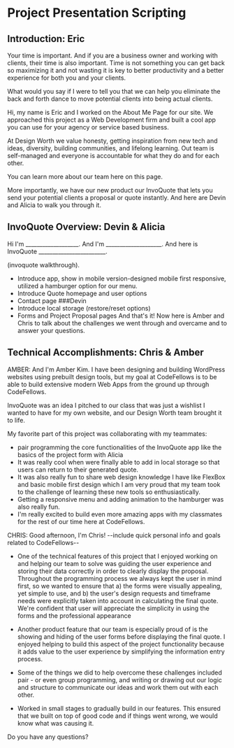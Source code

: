 # Project Presentation Scripting


## Introduction: Eric
Your time is important. And if you are a business owner and working with clients, their time is also important. Time is not something you can get back so maximizing it and not wasting it is key to better productivity and a better experience for both you and your clients.

What would you say if I were to tell you that we can help you eliminate the back and forth dance to move potential clients into being actual clients.

Hi, my name is Eric and I worked on the About Me Page for our site. We approached this project as a Web Development firm and built a cool app you can use for your agency or service based business.

At Design Worth we value honesty, getting inspiration from new tech and ideas, diversity, building communities, and lifelong learning. Out team is self-managed and everyone is accountable for what they do and for each other.

You can learn more about our team here on this page.

More importantly, we have our new product our InvoQuote that lets you send your potential clients a proposal or quote instantly. And here are Devin and Alicia to walk you through it.

## InvoQuote Overview: Devin & Alicia
Hi I'm ___________________.
And I'm ____________________.
And here is InvoQuote ________________________.

(invoquote walkthrough).

* Introduce app, show in mobile version-designed mobile first responsive, utilized a hamburger option for our menu.
* Introduce Quote homepage and user options
* Contact page
###Devin
* Introduce local storage (restore/reset options)
* Forms and Project Proposal pages
And that's it! Now here is Amber and Chris to talk about the challenges we went through and overcame and to answer your questions.

## Technical Accomplishments: Chris & Amber

AMBER: And I'm Amber Kim. I have been designing and building WordPress websites using prebuilt design tools, but my goal at CodeFellows is to be able to build extensive modern Web Apps from the ground up through CodeFellows.

InvoQuote was an idea I pitched to our class that was just a wishlist I wanted to have for my own website, and our Design Worth team brought it to life.

My favorite part of this project was collaborating with my teammates:
* pair programming the core functionalities of the InvoQuote app like the basics of the project form with Alicia
* It was really cool when were finally able to add in local storage so that users can return to their generated quote.
* It was also really fun to share web design knowledge I have like FlexBox and basic mobile first design which I am very proud that my team took to the challenge of learning these new tools so enthusiastically.
* Getting a responsive menu and adding animation to the hamburger was also really fun.
* I'm really excited to build even more amazing apps with my classmates for the rest of our time here at CodeFellows.


CHRIS: Good afternoon, I'm Chris! --include quick personal info and goals related to CodeFellows--

* One of the technical features of this project that I enjoyed working on and helping our team to solve was guiding the user experience and storing their data correctly in order to clearly display the proposal. Throughout the programming process we always kept the user in mind first, so we wanted to ensure that a) the forms were visually appealing, yet simple to use, and b) the user's design requests and timeframe needs were explicitly taken into account in calculating the final quote. We're confident that user will appreciate the simplicity in using the forms and the professional appearance

* Another product feature that our team is especially proud of is the showing and hiding of the user forms before displaying the final quote. I enjoyed helping to build this aspect of the project functionality because it adds value to the user experience by simplifying the information entry process.

* Some of the things we did to help overcome these challenges included pair - or even group programming, and writing or drawing out our logic and structure to communicate our ideas and work them out with each other.

* Worked in small stages to gradually build in our features. This ensured that we built on top of good code and if things went wrong, we would know what was causing it.

Do you have any questions?
